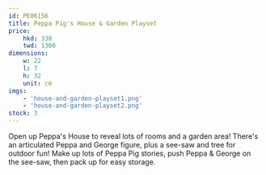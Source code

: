 ```yaml
---
id: PE06156
title: Peppa Pig's House & Garden Playset
price:
    hkd: 330
    twd: 1300
dimensions:
    w: 22
    l: 7
    h: 32
    unit: cm
imgs: 
    - 'house-and-garden-playset1.png'
    - 'house-and-garden-playset2.png'
stock: 3
---
```

Open up Peppa's House to reveal lots of rooms and a garden area! There's an articulated Peppa and George figure, plus a see-saw and tree for outdoor fun! Make up lots of Peppa Pig stories, push Peppa & George on the see-saw, then pack up for easy storage.
